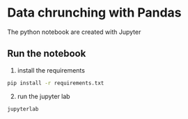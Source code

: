 # Data chrunching with Pandas

The python notebook are created with Jupyter

## Run the notebook

1. install the requirements

```bash
pip install -r requirements.txt
```

2. run the jupyter lab

```bash
jupyterlab
```
